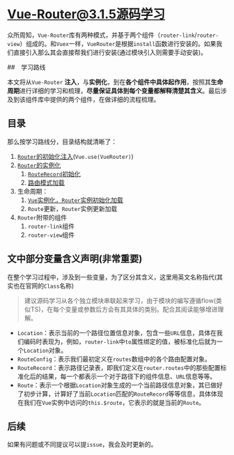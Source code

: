 # Vue-Router@3.1.5源码学习

众所周知，`Vue-Router`库有两种模式，并基于两个组件（`router-link`/`router-view`）组成的。和`Vuex`一样，`VueRouter`是根据`install`函数进行安装的。如果我们直接引入那么其会直接帮我们进行安装(通过模块引入则需要手动安装)。

##　学习路线

本文将从`Vue-Router` **注入**，与**实例化**，到在**各个组件中具体起作用**，按照其**生命周期**进行详细的学习和梳理，**尽量保证具体到每个变量都解释清楚其含义**。最后涉及到该组件库中提供的两个组件，在做详细的流程梳理。

## 目录

那么按学习路线分，目录结构就清晰了：

1. [`Router`的初始化注入](./初次页面加载/Router的初始化注入/README.md)(`Vue.use(VueRouter)`)
2. [`Router`的实例化](./初次页面加载/Router的实例化/README.md)
   1. [`RouteRecord`初始化](./RouteRecord/README.md)
   2. [路由模式加载](./路由模式/README.md)
3. 生命周期：
   1. [`Vue`实例化，`Router`实例初始化加载](./初次页面加载/Vue实例化/README.md)
   2. `Route`更新，`Router`实例更新加载
4. `Router`附带的组件
   1. `router-link`组件
   2. `router-view`组件

## 文中部分变量含义声明(非常重要)

在整个学习过程中，涉及到一些变量，为了区分其含义，这里用英文名称指代(其实也在官网的`Class`名称)

>建议源码学习从各个独立模块串联起来学习，由于模块的编写遵循flow(类似TS)，在每个变量或参数后方会有其具体的类别。配合其阅读能够增进理解。

- `Location`：表示当前的一个路径位置信息对象，包含一些`URL`信息，具体在我们编码时表现为，例如，`router-link`中`to`属性绑定的值，被标准化后就为一个`Location`对象。
- `RouteConfig`：表示我们最初定义在`routes`数组中的各个路由配置对象。
- `RouteRecord`：表示路径记录表，即我们定义在`router.routes`中的那些配置标准化后的结果，每一个都表示一个对于路径下的组件信息、`URL`信息等等。
- `Route`：表示一个根据`Location`对象生成的一个当前路径信息对象，其已做好了初步计算，计算好了当前`Location`匹配的`RouteRecord`等等信息，具体体现在我们在`Vue`实例中访问的`this.$route`，它表示的就是当前的`Route`。

## 后续

如果有问题或不同提议可以提`issue`，我会及时更新的。
